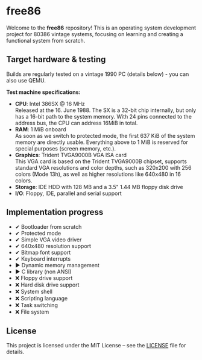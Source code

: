 # free86
Welcome to the **free86** repository! This is an operating system development project for 80386 vintage systems, focusing on learning and creating a functional system from scratch.

## Target hardware & testing
Builds are regularly tested on a vintage 1990 PC (details below) - you can also use QEMU.

**Test machine specifications:**
- **CPU**: Intel 386SX @ 16 MHz  
Released at the 16. June 1988. The SX is a 32-bit chip internally, but only has a 16-bit path to the system memory. With 24 pins connected to the address bus, the CPU can address 16MiB in total.
- **RAM**: 1 MiB onboard  
As soon as we switch to protected mode, the first 637 KiB of the system memory are directly usable. Everything above to 1 MiB is reserved for special purposes (screen memory, etc.).
- **Graphics**: Trident TVGA9000B VGA ISA card  
This VGA card is based on the Trident TVGA9000B chipset, supports standard VGA resolutions and color depths, such as 320x200 with 256 colors (Mode 13h), as well as higher resolutions like 640x480 in 16 colors.
- **Storage**: IDE HDD with 128 MB and a 3.5" 1.44 MB floppy disk drive 
- **I/O**: Floppy, IDE, parallel and serial support


## Implementation progress

- ✔ Bootloader from scratch
- ✔ Protected mode
- ✔ Simple VGA video driver
- ✔ 640x480 resolution support
- ✔ Bitmap font support
- ✔ Keyboard interrupts
- ▶ Dynamic memory management
- ▶ C library (non ANSI)
- ❌ Floppy drive support
- ❌ Hard disk drive support
- ❌ System shell
- ❌ Scripting language
- ❌ Task switching
- ❌ File system

## License
This project is licensed under the MIT License – see the [LICENSE](LICENSE) file for details.
